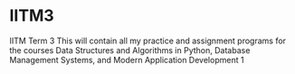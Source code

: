 # IITM3
IITM Term 3 
This will contain all my practice and assignment programs for the courses Data Structures and Algorithms in Python, Database Management Systems, and Modern Application Development 1
